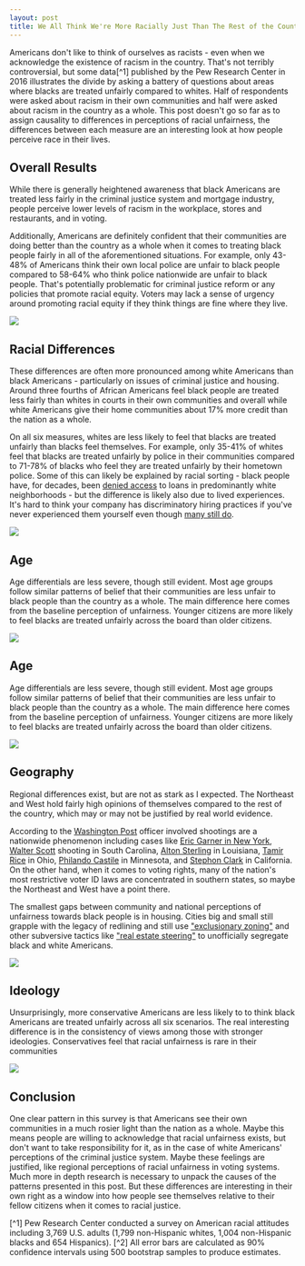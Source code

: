 ```yaml
---
layout: post
title: We All Think We're More Racially Just Than The Rest of the Country
---
```


Americans don't like to think of ourselves as racists - even when we acknowledge the existence of racism in the country. That's not terribly controversial, but some data[^1] published by the Pew Research Center in 2016 illustrates the divide by asking a battery of questions about areas where blacks are treated unfairly compared to whites. Half of respondents were asked about racism in their own communities and half were asked about racism in the country as a whole. This post doesn't go so far as to assign causality to differences in perceptions of racial unfairness, the differences between each measure are an interesting look at how people perceive race in their lives.

## Overall Results
While there is generally heightened awareness that black Americans are treated less fairly in the criminal justice system and mortgage industry, people perceive lower levels of racism in the workplace, stores and restaurants, and in voting. 

Additionally, Americans are definitely confident that their communities are doing better than the country as a whole when it comes to treating black people fairly in all of the aforementioned situations. For example, only 43-48% of Americans think their own local police are unfair to black people compared to 58-64% who think police nationwide are unfair to black people. That's potentially problematic for criminal justice reform or any policies that promote racial equity. Voters may lack a sense of urgency around promoting racial equity if they think things are fine where they live.   

<p>
  <img src="https://joshyazman.github.io/images/pew-racial-attitudes/total.png#center"/>
</p>

## Racial Differences
These differences are often more pronounced among white Americans than black Americans - particularly on issues of criminal justice and housing. Around three fourths of African Americans feel black people are treated less fairly than whites in courts in their own communities and overall while white Americans give their home communities about 17% more credit than the nation as a whole.

On all six measures, whites are less likely to feel that blacks are treated unfairly than blacks feel themselves. For example, only 35-41% of whites feel that blacks are treated unfairly by police in their communities compared to 71-78% of blacks who feel they are treated unfairly by their hometown police. Some of this can likely be explained by racial sorting - black people have, for decades, been [denied access](https://en.wikipedia.org/wiki/Redlining) to loans in predominantly white neighborhoods - but the difference is likely also due to lived experiences. It's hard to think your company has discriminatory hiring practices if you've never experienced them yourself even though [many still do](https://www.vox.com/identities/2017/9/18/16307782/study-racism-jobs).

<p>
  <img src="https://joshyazman.github.io/images/pew-racial-attitudes/race.png#center"/>
</p>

## Age
Age differentials are less severe, though still evident. Most age groups follow similar patterns of belief that their communities are less unfair to black people than the country as a whole. The main difference here comes from the baseline perception of unfairness. Younger citizens are more likely to feel blacks are treated unfairly across the board than older citizens.

<p>
  <img src="https://joshyazman.github.io/images/pew-racial-attitudes/age.png#center"/>
</p>

## Age
Age differentials are less severe, though still evident. Most age groups follow similar patterns of belief that their communities are less unfair to black people than the country as a whole. The main difference here comes from the baseline perception of unfairness. Younger citizens are more likely to feel blacks are treated unfairly across the board than older citizens.

<p>
  <img src="https://joshyazman.github.io/images/pew-racial-attitudes/age.png#center"/>
</p>

## Geography
Regional differences exist, but are not as stark as I expected. The Northeast and West hold fairly high opinions of themselves compared to the rest of the country, which may or may not be justified by real world evidence. 

According to the [Washington Post](https://www.washingtonpost.com/graphics/national/police-shootings-2016/) officer involved shootings are a nationwide phenomenon including cases like [Eric Garner in New York](http://www.slate.com/articles/news_and_politics/politics/2014/12/daniel_pantaleo_not_indicted_why_the_nypd_officer_wasn_t_indicted_in_the.html),  [Walter Scott](https://www.nytimes.com/2017/05/02/us/michael-slager-walter-scott-north-charleston-shooting.html) shooting in South Carolina, [Alton Sterling](https://www.cnn.com/2018/03/30/us/alton-sterling-investigation-police-hearing/index.html) in Louisiana, [Tamir Rice](https://www.washingtonpost.com/news/post-nation/wp/2014/12/12/death-of-tamir-rice-12-year-old-shot-by-cleveland-police-ruled-a-homicide/) in Ohio, [Philando Castile](https://www.theguardian.com/us-news/2017/jun/26/philando-castile-settlement-death-police-shooting) in Minnesota, and [Stephon Clark](https://www.nbcnews.com/news/us-news/sacramento-police-release-hours-video-stephon-clark-shooting-n866546) in California. On the other hand, when it comes to voting rights, many of the nation's most restrictive voter ID laws are concentrated in southern states, so maybe the Northeast and West have a point there. 

The smallest gaps between community and national perceptions of unfairness towards black people is in housing. Cities big and small still grapple with the legacy of redlining and still use ["exclusionary zoning"](https://www.citylab.com/equity/2016/01/how-zoning-restrictions-make-segregation-worse/422352/) and other subversive tactics like ["real estate steering"](https://www.c-span.org/video/?c4597062/senator-cory-booker-defends-fair-housing-act-rule) to unofficially segregate black and white Americans.

<p>
  <img src="https://joshyazman.github.io/images/pew-racial-attitudes/region.png#center"/>
</p>

## Ideology
Unsurprisingly, more conservative Americans are less likely to to think black Americans are treated unfairly across all six scenarios. The real interesting difference is in the consistency of views among those with stronger ideologies. Conservatives feel that racial unfairness is rare in their communities 

<p>
  <img src="https://joshyazman.github.io/images/pew-racial-attitudes/ideology.png#center"/>
</p>

## Conclusion
One clear pattern in this survey is that Americans see their own communities in a much rosier light than the nation as a whole. Maybe this means people are willing to acknowledge that racial unfairness exists, but don't want to take responsibility for it, as in the case of white Americans' perceptions of the criminal justice system. Maybe these feelings are justified, like regional perceptions of racial unfairness in voting systems. Much more in depth research is necessary to unpack the causes of the patterns presented in this post. But these differences are interesting in their own right as a window into how people see themselves relative to their fellow citizens when it comes to racial justice.

[^1] Pew Research Center conducted a survey on American racial attitudes including 3,769 U.S. adults (1,799 non-Hispanic whites, 1,004 non-Hispanic blacks and 654 Hispanics). 
[^2] All error bars are calculated as 90% confidence intervals using 500 bootstrap samples to produce estimates.
